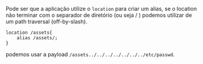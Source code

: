 Pode ser que a aplicação utilize o `location` para criar um alias, se o location não terminar com o separador de diretório (ou seja / ) podemos utilizar de um path traversal (off-by-slash).
```nginx
location /assets{
	alias /assets/;
}
```
podemos usar a payload `/assets../../../../../../../etc/passwd`.